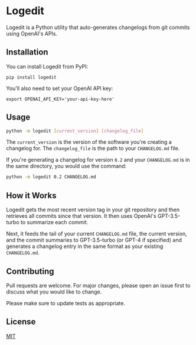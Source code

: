 # Logedit

Logedit is a Python utility that auto-generates changelogs from git commits using OpenAI's APIs.

## Installation

You can install Logedit from PyPI:

```
pip install logedit
```

You'll also need to set your OpenAI API key:

```
export OPENAI_API_KEY='your-api-key-here'
```

## Usage

```bash
python -m logedit [current_version] [changelog_file]
```

The `current_version` is the version of the software you're creating a changelog for. The `changelog_file` is the path to your `CHANGELOG.md` file.

If you're generating a changelog for version `0.2` and your `CHANGELOG.md` is in the same directory, you would use the command:

```bash
python -m logedit 0.2 CHANGELOG.md
```

## How it Works

Logedit gets the most recent version tag in your git repository and then retrieves all commits since that version. It then uses OpenAI's GPT-3.5-turbo to summarize each commit. 

Next, it feeds the tail of your current `CHANGELOG.md` file, the current version, and the commit summaries to GPT-3.5-turbo (or GPT-4 if specified) and generates a changelog entry in the same format as your existing `CHANGELOG.md`.

## Contributing

Pull requests are welcome. For major changes, please open an issue first to discuss what you would like to change.

Please make sure to update tests as appropriate.

## License

[MIT](https://choosealicense.com/licenses/mit/)